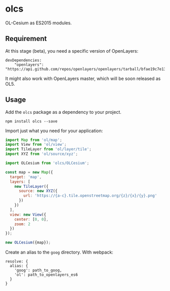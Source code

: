 # olcs

OL-Cesium as ES2015 modules.

## Requirement

At this stage (beta), you need a specific version of OpenLayers:
```
devDependencies:
    "openlayers": "https://api.github.com/repos/openlayers/openlayers/tarball/bfae19c7e138533ad0c1a071d8886d55aac9bd35",
```

It might also work with OpenLayers master, which will be soon released as OL5.

## Usage

Add the `olcs` package as a dependency to your project.

    npm install olcs --save

Import just what you need for your application:

```js
import Map from 'ol/map';
import View from 'ol/view';
import TileLayer from 'ol/layer/tile';
import XYZ from 'ol/source/xyz';

import OLCesium from 'olcs/OLCesium';

const map = new Map({
  target: 'map',
  layers: [
    new TileLayer({
      source: new XYZ({
        url: 'https://{a-c}.tile.openstreetmap.org/{z}/{x}/{y}.png'
      })
    })
  ],
  view: new View({
    center: [0, 0],
    zoom: 2
  })
});

new OLCesium({map});

```

Create an alias to the `goog` directory. With webpack:

```
resolve: {
  alias: {
    'goog': path_to_goog,
    'ol': path_to_openlayers_es6
  }
}
```
